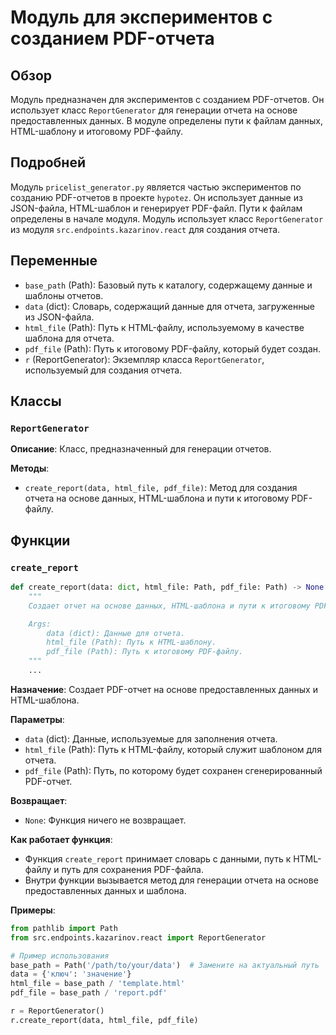 # Модуль для экспериментов с созданием PDF-отчета

## Обзор

Модуль предназначен для экспериментов с созданием PDF-отчетов. Он использует класс `ReportGenerator` для генерации отчета на основе предоставленных данных. В модуле определены пути к файлам данных, HTML-шаблону и итоговому PDF-файлу.

## Подробней

Модуль `pricelist_generator.py` является частью экспериментов по созданию PDF-отчетов в проекте `hypotez`. Он использует данные из JSON-файла, HTML-шаблон и генерирует PDF-файл. Пути к файлам определены в начале модуля.
Модуль использует класс `ReportGenerator` из модуля `src.endpoints.kazarinov.react` для создания отчета.

## Переменные

- `base_path` (Path): Базовый путь к каталогу, содержащему данные и шаблоны отчетов.
- `data` (dict): Словарь, содержащий данные для отчета, загруженные из JSON-файла.
- `html_file` (Path): Путь к HTML-файлу, используемому в качестве шаблона для отчета.
- `pdf_file` (Path): Путь к итоговому PDF-файлу, который будет создан.
- `r` (ReportGenerator): Экземпляр класса `ReportGenerator`, используемый для создания отчета.

## Классы

### `ReportGenerator`

**Описание**: Класс, предназначенный для генерации отчетов.

**Методы**:
- `create_report(data, html_file, pdf_file)`: Метод для создания отчета на основе данных, HTML-шаблона и пути к итоговому PDF-файлу.

## Функции

### `create_report`

```python
def create_report(data: dict, html_file: Path, pdf_file: Path) -> None:
    """
    Создает отчет на основе данных, HTML-шаблона и пути к итоговому PDF-файлу.

    Args:
        data (dict): Данные для отчета.
        html_file (Path): Путь к HTML-шаблону.
        pdf_file (Path): Путь к итоговому PDF-файлу.
    """
    ...
```

**Назначение**: Создает PDF-отчет на основе предоставленных данных и HTML-шаблона.

**Параметры**:
- `data` (dict): Данные, используемые для заполнения отчета.
- `html_file` (Path): Путь к HTML-файлу, который служит шаблоном для отчета.
- `pdf_file` (Path): Путь, по которому будет сохранен сгенерированный PDF-отчет.

**Возвращает**:
- `None`: Функция ничего не возвращает.

**Как работает функция**:
- Функция `create_report` принимает словарь с данными, путь к HTML-файлу и путь для сохранения PDF-файла.
- Внутри функции вызывается метод для генерации отчета на основе предоставленных данных и шаблона.

**Примеры**:

```python
from pathlib import Path
from src.endpoints.kazarinov.react import ReportGenerator

# Пример использования
base_path = Path('/path/to/your/data')  # Замените на актуальный путь
data = {'ключ': 'значение'}
html_file = base_path / 'template.html'
pdf_file = base_path / 'report.pdf'

r = ReportGenerator()
r.create_report(data, html_file, pdf_file)